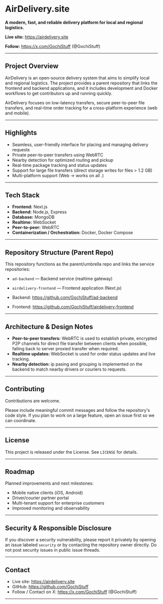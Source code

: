 # AirDelivery.site

**A modern, fast, and reliable delivery platform for local and regional logistics.**

**Live site:** https://airdelivery.site

**Follow:** https://x.com/GochiStuff (@GochiStuff)

---

## Project Overview

AirDelivery is an open-source delivery system that aims to simplify local and regional logistics. The project provides a parent repository that links the frontend and backend applications, and it includes development and Docker workflows to get contributors up and running quickly.

AirDelivery focuses on low-latency transfers, secure peer-to-peer file transfers, and real-time order tracking for a cross-platform experience (web and mobile).

---

## Highlights

- Seamless, user-friendly interface for placing and managing delivery requests
- Private peer-to-peer transfers using WebRTC
- Nearby detection for optimized routing and pickup
- Real-time package tracking and status updates
- Support for large file transfers (direct storage writes for files > 1.2 GB)
- Multi-platform support (Web -> works on all .)

---

## Tech Stack

- **Frontend:** Next.js
- **Backend:** Node.js, Express
- **Database:** MongoDB
- **Realtime:** WebSocket
- **Peer-to-peer:** WebRTC
- **Containerization / Orchestration:** Docker, Docker Compose

---

## Repository Structure (Parent Repo)

This repository functions as the parent/umbrella repo and links the service repositories:

- `ad-backend` — Backend service (realtime gateway)
- `airdelivery-frontend` — Frontend application (Next.js)


- Backend: https://github.com/GochiStuff/ad-backend
- Frontend: https://github.com/GochiStuff/airdelivery-frontend

---


## Architecture & Design Notes

- **Peer-to-peer transfers:** WebRTC is used to establish private, encrypted P2P channels for direct file transfer between clients when possible, falling back to server proxied transfer when required.
- **Realtime updates:** WebSocket is used for order status updates and live tracking.
- **Nearby detection:** ip pasing and grouping is implemented on the backend to match nearby drivers or couriers to requests.

---

## Contributing

Contributions are welcome. 

Please include meaningful commit messages and follow the repository's code style. If you plan to work on a large feature, open an issue first so we can coordinate.

---

## License

This project is released under the License. See `LICENSE` for details.

---

## Roadmap

Planned improvements and next milestones:

- Mobile native clients (iOS, Android)
- Driver/courier partner portal
- Multi-tenant support for enterprise customers
- Improved monitoring and observability

---

## Security & Responsible Disclosure

If you discover a security vulnerability, please report it privately by opening an issue labeled `security` or by contacting the repository owner directly. Do not post security issues in public issue threads.

---

## Contact

- Live site: https://airdelivery.site
- GitHub: https://github.com/GochiStuff
- Follow / Contact on X: https://x.com/GochiStuff (@GochiStuff)

---
